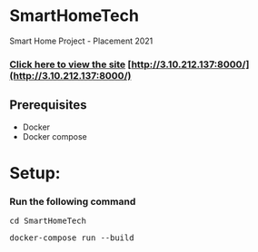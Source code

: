 # SmartHomeTech

Smart Home Project - Placement 2021

### [Click here to view the site](http://3.10.212.137:8000/) [http://3.10.212.137:8000/](http://3.10.212.137:8000/)

## Prerequisites

- Docker
- Docker compose

# Setup:

### Run the following command

<pre>cd SmartHomeTech</pre>
<pre>docker-compose run --build</pre>

